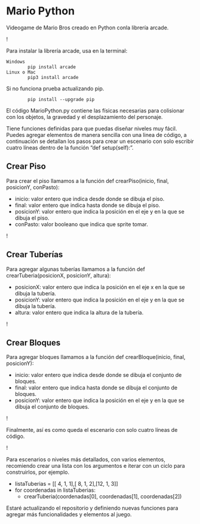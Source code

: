 # Mario Python

Videogame de Mario Bros creado en Python conla  librería arcade.

!
[](https://github.com/MarioLeguizamo/MarioPython-ArcadeLibrary/blob/master/assets/Images/ImageMarioPython.png)

Para instalar la librería arcade, usa en la terminal:

    Windows
            pip install arcade 
    Linux o Mac
            pip3 install arcade

Si no funciona prueba actualizando pip.

            pip install --upgrade pip

El código MarioPython.py contiene las físicas necesarias para colisionar con los objetos, la gravedad y el desplazamiento del personaje.

Tiene funciones definidas para que puedas diseñar niveles muy fácil. Puedes agregar elementos de manera sencilla con una linea de código, a continuación se detallan los pasos para crear un escenario con solo escribir cuatro líneas dentro de la función “def setup(self):”.

## Crear Piso

Para crear el piso llamamos a la función def crearPiso(inicio, final, posicionY, conPasto):

- inicio: valor entero que indica desde donde se dibuja el piso.
- final: valor entero que indica hasta donde se dibuja el piso.
- posicionY: valor entero que indica la posición en el eje y en la que se dibuja el piso.
- conPasto: valor booleano que indica que sprite tomar.

!
[](https://github.com/MarioLeguizamo/MarioPython-ArcadeLibrary/blob/master/assets/Images/marioTutorial0.png)


## Crear Tuberías

Para agregar algunas tuberías llamamos a la función def crearTuberia(posicionX, posicionY, altura):

- posicionX: valor entero que indica la posición en el eje x en la que se dibuja la tubería.
- posicionY: valor entero que indica la posición en el eje y en la que se dibuja la tubería.
- altura: valor entero que indica la altura de la tubería.

!
[](https://github.com/MarioLeguizamo/MarioPython-ArcadeLibrary/blob/master/assets/Images/marioTutorial1.png)


## Crear Bloques

Para agregar bloques llamamos a la función def crearBloque(inicio, final, posicionY):

- inicio: valor entero que indica desde donde se dibuja el conjunto de bloques.
- final: valor entero que indica hasta donde se dibuja el conjunto de bloques.
- posicionY: valor entero que indica la posición en el eje y en la que se dibuja el conjunto de bloques.

!
[](https://github.com/MarioLeguizamo/MarioPython-ArcadeLibrary/blob/master/assets/Images/marioTutorial2.png)


Finalmente, así es como queda el escenario con solo cuatro líneas de código.

!
[](https://github.com/MarioLeguizamo/MarioPython-ArcadeLibrary/blob/master/assets/Images/marioTutorial3.png)

Para escenarios o niveles más detallados, con varios elementos, recomiendo crear una lista con los argumentos e iterar con un ciclo para construirlos, por ejemplo.

- listaTuberias = [[ 4, 1, 1],[ 8, 1, 2],[12, 1, 3]]
- for coordenadas in listaTuberias:
  - crearTuberia(coordenadas[0], coordenadas[1], coordenadas[2])

Estaré actualizando el repositorio y definiendo nuevas funciones para agregar más funcionalidades y elementos al juego.
